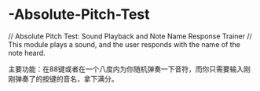 # -Absolute-Pitch-Test

// Absolute Pitch Test: Sound Playback and Note Name Response Trainer // This module plays a sound, and the user responds with the name of the note heard.

主要功能：在88键或者在一个八度内为你随机弹奏一下音符，而你只需要输入刚刚弹奏了的按键的音名，拿下满分。
